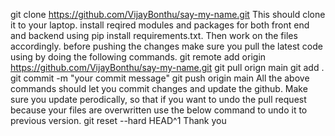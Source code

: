 git clone https://github.com/VijayBonthu/say-my-name.git
This should clone it to your laptop.
install reqired modules and packages for both front end and backend using pip install requirements.txt.
Then work on the files accordingly.
before pushing the changes make sure you pull the latest code using by doing the following commands.
git remote add origin https://github.com/VijayBonthu/say-my-name.git
git pull orign main
git add .
git commit -m "your commit message"
git push origin main
All the above commands should let you commit changes and update the github.
Make sure you update perodically, so that if you want to undo the pull request because your files are overwritten use the below command to undo it to previous version.
git reset --hard HEAD^1
Thank you
